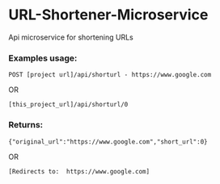 # URL-Shortener-Microservice
Api microservice for shortening URLs

### Examples usage:
```
POST [project url]/api/shorturl - https://www.google.com  
```
OR  
```
[this_project_url]/api/shorturl/0  
```
### Returns:
```
{"original_url":"https://www.google.com","short_url":0}  
```
OR
```
[Redirects to:  https://www.google.com]
```
 
